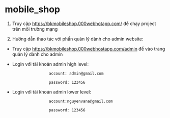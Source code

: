 # mobile_shop
1. Truy cập https://bkmobileshop.000webhotapp.com/ để chạy project trên môi trường mạng

2. Hướng dẫn thao tác với phần quản lý dành cho admin website:

  - Truy cập https://bkmobileshop.000webhostapp.com/admin để vào trang quản lý dành cho admin
  
  - Login với tài khoản admin high level: 
  
                        account: admin@gmail.com
  
                        password: 123456
                        
  - Login với tài khoản admin lower level: 
  
                        account:nguyenvana@gmail.com
  
                        password: 123456
  
